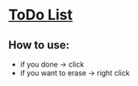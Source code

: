 # [ToDo List](http://127.0.0.1:5500/index.html)
## How to use:
* if you done → click
* if you want to erase → right click
